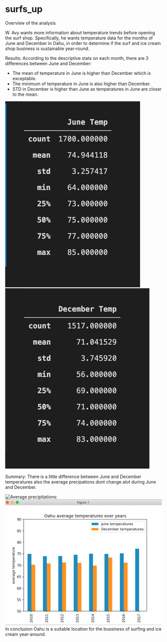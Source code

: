 # surfs_up
Overview of the analysis

W. Avy wants more information about temperature trends before opening the surf shop.
Specifically, he wants temperature data for the months of June and December in Oahu, 
in order to determine if the surf and ice cream shop business is sustainable year-round.

Results:
According to the descriptive stats on each month, there are 3 differences between June and December:
- The mean of temperature in June is higher than December which is exceptable.
- The minimum of temperature in June is also higher than December.
- STD in December is higher than June as temperatures in June are closer to the mean.

![June:](Resources/June.png)     ![December:](Resources/December.png)


Summary:
There is a little difference between June and December temperatures also the average precipations 
dont change alot during June and December.
 
![Average precipitations:](Resources/Average_precipitations.png)     ![Average temperature:](Resources/Average_temperature.png)
In conclusion Oahu is a suitable location for the bussiness of surfing and ice cream  year-around.